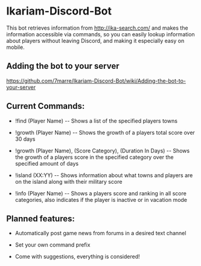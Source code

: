 # Ikariam-Discord-Bot

This bot retrieves information from http://ika-search.com/ and makes the information accessible via commands, so you can easily lookup information about players without leaving Discord, and making it especially easy on mobile.

## Adding the bot to your server
https://github.com/7marre/Ikariam-Discord-Bot/wiki/Adding-the-bot-to-your-server

## Current Commands:
- !find (Player Name)
-- Shows a list of the specified players towns

- !growth (Player Name)
-- Shows the growth of a players total score over 30 days

- !growth (Player Name), (Score Category), (Duration In Days)
-- Shows the growth of a players score in the specified category over the specified amount of days

- !island (XX:YY)
-- Shows information about what towns and players are on the island along with their military score

- !info (Player Name)
-- Shows a players score and ranking in all score categories, also indicates if the player is inactive or in vacation mode

## Planned features:
- Automatically post game news from forums in a desired text channel

- Set your own command prefix

- Come with suggestions, everything is considered!
